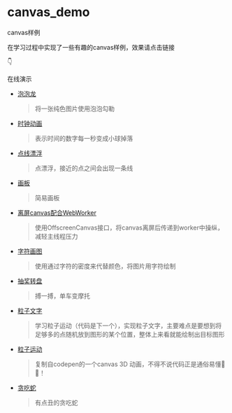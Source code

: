 # canvas_demo
canvas样例

在学习过程中实现了一些有趣的canvas样例，效果请点击链接

👇

在线演示
- [泡泡龙](https://kaogansang.github.io/canvas_demo/泡泡龙)
  >将一张纯色图片使用泡泡勾勒
- [时钟动画](https://kaogansang.github.io/canvas_demo/时钟动画)
  >表示时间的数字每一秒变成小球掉落
- [点线漂浮](https://kaogansang.github.io/canvas_demo/点线漂浮)
  >点漂浮，接近的点之间会出现一条线
- [画板](https://kaogansang.github.io/canvas_demo/画板)
  >简易画板
- [离屏canvas配合WebWorker](https://kaogansang.github.io/canvas_demo/离线canvas+worker)
  >使用OffscreenCanvas接口，将canvas离屏后传递到worker中操纵，减轻主线程压力
- [字符画图](https://kaogansang.github.io/canvas_demo/字符画图)
  >使用通过字符的密度来代替颜色，将图片用字符绘制
- [抽奖转盘](https://kaogansang.github.io/canvas_demo/抽奖转盘)
  >搏一搏，单车变摩托
- [粒子文字](https://kaogansang.github.io/canvas_demo/粒子文字)
  >学习粒子运动（代码是下一个），实现粒子文字，主要难点是要想到将足够多的点随机放到图形的某个位置，整体上来看就能绘制出目标图形
- [粒子运动](https://kaogansang.github.io/canvas_demo/粒子运动)
  >复制自codepen的一个canvas 3D 动画，不得不说代码正是通俗易懂🐂🍺！
- [贪吃蛇](https://kaogansang.github.io/canvas_demo/贪吃蛇)
  >有点丑的贪吃蛇

